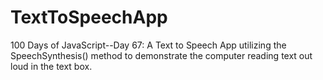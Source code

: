 # TextToSpeechApp
100 Days of JavaScript--Day 67: A Text to Speech App utilizing the SpeechSynthesis() method to demonstrate the computer reading text out loud in the text box.
